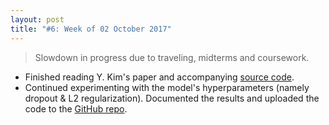 ```yaml
---
layout: post
title: "#6: Week of 02 October 2017"
---
```


> Slowdown in progress due to traveling, midterms and coursework.

- Finished reading Y. Kim's paper and accompanying [source code](https://github.com/yoonkim/CNN_sentence).
- Continued experimenting with the model's hyperparameters (namely dropout & L2 regularization). Documented the results and uploaded the code to the [GitHub repo](https://github.com/SuyashLakhotia/RottenTomatoesCNN).
